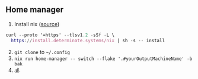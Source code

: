 ## Home manager

1. Install nix ([source](https://determinate.systems/oss/))

```nix
curl --proto '=https' --tlsv1.2 -sSf -L \
  https://install.determinate.systems/nix | sh -s -- install
```

2. `git clone` to `~/.config`
3. `nix run home-manager -- switch --flake '.#yourOutputMachineName' -b bak`
4. :moneybag:
